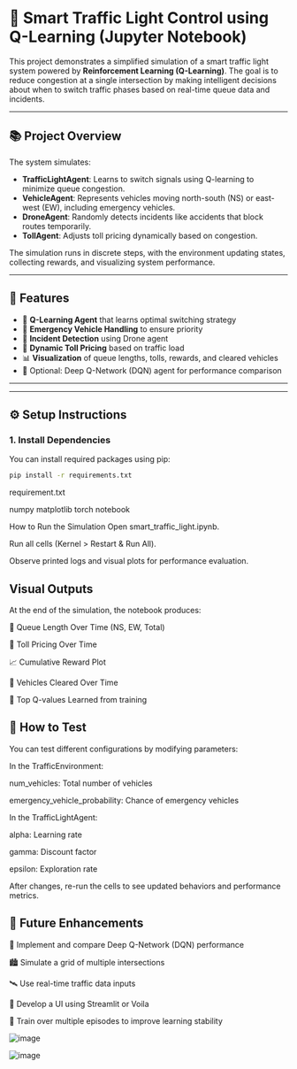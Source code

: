 # 🚦 Smart Traffic Light Control using Q-Learning (Jupyter Notebook)

This project demonstrates a simplified simulation of a smart traffic light system powered by **Reinforcement Learning (Q-Learning)**. The goal is to reduce congestion at a single intersection by making intelligent decisions about when to switch traffic phases based on real-time queue data and incidents.

---

## 📚 Project Overview

The system simulates:
- **TrafficLightAgent**: Learns to switch signals using Q-learning to minimize queue congestion.
- **VehicleAgent**: Represents vehicles moving north-south (NS) or east-west (EW), including emergency vehicles.
- **DroneAgent**: Randomly detects incidents like accidents that block routes temporarily.
- **TollAgent**: Adjusts toll pricing dynamically based on congestion.

The simulation runs in discrete steps, with the environment updating states, collecting rewards, and visualizing system performance.

---

## 🧠 Features

- 🔁 **Q-Learning Agent** that learns optimal switching strategy
- 🚓 **Emergency Vehicle Handling** to ensure priority
- 🚁 **Incident Detection** using Drone agent
- 💸 **Dynamic Toll Pricing** based on traffic load
- 📊 **Visualization** of queue lengths, tolls, rewards, and cleared vehicles
- 🤖 Optional: Deep Q-Network (DQN) agent for performance comparison

---

---

## ⚙️ Setup Instructions

### 1. Install Dependencies

You can install required packages using pip:

```bash
pip install -r requirements.txt

```
requirement.txt

numpy
matplotlib
torch
notebook


How to Run the Simulation
Open smart_traffic_light.ipynb.

Run all cells (Kernel > Restart & Run All).

Observe printed logs and visual plots for performance evaluation.


## Visual Outputs
At the end of the simulation, the notebook produces:

🚦 Queue Length Over Time (NS, EW, Total)

💸 Toll Pricing Over Time

📈 Cumulative Reward Plot

🚗 Vehicles Cleared Over Time

🧠 Top Q-values Learned from training

## 🧪 How to Test
You can test different configurations by modifying parameters:

In the TrafficEnvironment:

num_vehicles: Total number of vehicles

emergency_vehicle_probability: Chance of emergency vehicles

In the TrafficLightAgent:

alpha: Learning rate

gamma: Discount factor

epsilon: Exploration rate

After changes, re-run the cells to see updated behaviors and performance metrics.

## 🚀 Future Enhancements
🤖 Implement and compare Deep Q-Network (DQN) performance

🏙️ Simulate a grid of multiple intersections

🛰️ Use real-time traffic data inputs

📱 Develop a UI using Streamlit or Voila

🧪 Train over multiple episodes to improve learning stability

![image](https://github.com/user-attachments/assets/379afc96-0d3a-485d-9ef3-1e6fccd1c288)

![image](https://github.com/user-attachments/assets/1a47fc8e-865f-4b1f-90c7-c2dcc5c1dadd)


